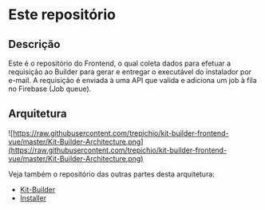 # Este repositório

## Descrição
Este é o repositório do Frontend, o qual coleta dados para efetuar a requisição ao Builder para gerar e entregar o executável do instalador por e-mail. A requisição é enviada à uma API que valida e adiciona um job à fila no Firebase (Job queue).

## Arquitetura
![https://raw.githubusercontent.com/trepichio/kit-builder-frontend-vue/master/Kit-Builder-Architecture.png](https://raw.githubusercontent.com/trepichio/kit-builder-frontend-vue/master/Kit-Builder-Architecture.png)

Veja também o repositório das outras partes desta arquitetura:

- [Kit-Builder](https://github.com/trepichio/kit-builder-app)
- [Installer](https://github.com/trepichio/kit-installer)
